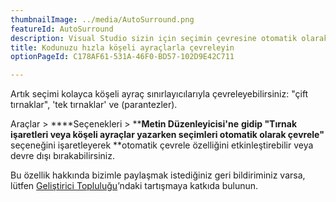 ```yaml
---
thumbnailImage: ../media/AutoSurround.png
featureId: AutoSurround
description: Visual Studio sizin için seçimin çevresine otomatik olarak tırnak işaretleri, köşeli ayraçlar ve daha fazlasını ekleyebilir.
title: Kodunuzu hızla köşeli ayraçlarla çevreleyin
optionPageId: C178AF61-531A-46F0-BD57-102D9E42C711

---
```


Artık seçimi kolayca köşeli ayraç sınırlayıcılarıyla çevreleyebilirsiniz: "çift tırnaklar", 'tek tırnaklar' ve (parantezler).

Araçlar > ****Seçenekleri > ****Metin Düzenleyicisi'ne** **gidip "Tırnak işaretleri veya köşeli ayraçlar yazarken seçimleri otomatik olarak çevrele"** seçeneğini işaretleyerek **otomatik çevrele özelliğini etkinleştirebilir veya devre dışı bırakabilirsiniz.

Bu özellik hakkında bizimle paylaşmak istediğiniz geri bildiriminiz varsa, lütfen [Geliştirici Topluluğu](https://developercommunity.visualstudio.com/t/enable-the-ability-to-surround-a-selection-with-or/641608)’ndaki tartışmaya katkıda bulunun.


